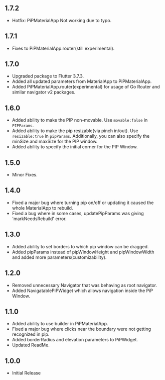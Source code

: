 ## 1.7.2
* Hotfix: PiPMaterialApp Not working due to typo.

## 1.7.1
* Fixes to PiPMaterialApp.router(still experimental).

## 1.7.0
* Upgraded package to Flutter 3.7.3.
* Added all updated parameters from MaterialApp to PiPMaterialApp.
* Added PiPMaterialApp.router(experimental) for usage of Go Router and similar navigator v2 packages.

## 1.6.0
* Added ability to make the PIP non-movable. Use `movable:false` in `PIPParams`.
* Added ability to make the pip resizable(via pinch in/out). Use `resizable:true` in `pipParams`. Additionally, you can also specify the minSize and maxSize for the PIP window.
* Added ability to specify the initial corner for the PIP Window. 

## 1.5.0
* Minor Fixes.

## 1.4.0
* Fixed a major bug where turning pip on/off or updating it caused the whole MaterialApp to rebuild.
* Fixed a bug where in some cases, updatePipParams was giving 'markNeedsRebuild' error.

## 1.3.0
* Added ability to set borders to which pip window can be dragged.
* Added pipParams instead of pipWindowHeight and pipWindowWidth and added more parameters(customizability).

## 1.2.0
* Removed unnecessary Navigator that was behaving as root navigator.
* Added NavigatablePiPWidget which allows navigation inside the PiP Window.

## 1.1.0
* Added ability to use builder in PiPMaterialApp.
* Fixed a major bug where clicks near the boundary were not getting recognized in pip.
* Added borderRadius and elevation parameters to PiPWidget.
* Updated ReadMe.

## 1.0.0
* Initial Release

